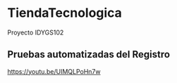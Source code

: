 # TiendaTecnologica
Proyecto IDYGS102

## Pruebas automatizadas del Registro
https://youtu.be/UIMQLPoHn7w
